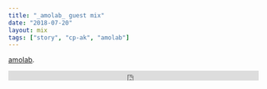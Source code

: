 ```yaml
---
title: "_amolab_ guest mix"
date: "2018-07-20"
layout: mix
tags: ["story", "cp-ak", "amolab"]
---
```


 [amolab](https://soundcloud.com/amolab).

<iframe width="100%" height="20" scrolling="no" frameborder="no" allow="autoplay" src="https://w.soundcloud.com/player/?url=https%3A//api.soundcloud.com/tracks/445855365&color=%23fafafa&inverse=true&auto_play=true&show_user=true"></iframe>